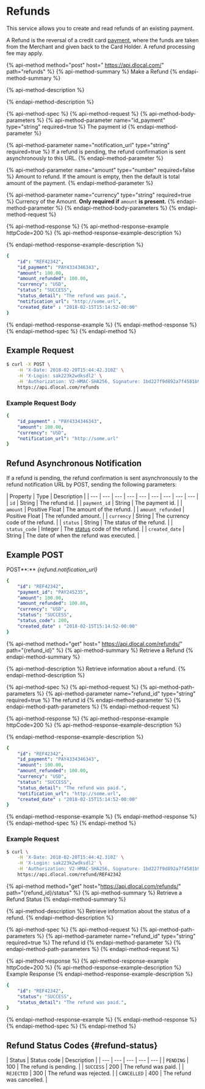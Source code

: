 # Refunds

This service allows you to create and read refunds of an existing payment.

A Refund is the reversal of a credit card [payment](https://dlocal.com/docs/?language=cURL#create-a-payment), where the funds are taken from the Merchant and given back to the Card Holder. A refund processing fee may apply.

{% api-method method="post" host=" https://api.dlocal.com/" path="refunds" %}
{% api-method-summary %}
Make a Refund
{% endapi-method-summary %}

{% api-method-description %}

{% endapi-method-description %}

{% api-method-spec %}
{% api-method-request %}
{% api-method-body-parameters %}
{% api-method-parameter name="id\_payment" type="string" required=true %}
The payment id
{% endapi-method-parameter %}

{% api-method-parameter name="notification\_url" type="string" required=true %}
If a refund is pending, the refund confirmation is sent asynchronously to this URL.
{% endapi-method-parameter %}

{% api-method-parameter name="amount" type="number" required=false %}
Amount to refund. If the amount is empty, then the default is total amount of the payment.
{% endapi-method-parameter %}

{% api-method-parameter name="currency" type="string" required=true %}
Currency of the Amount. **Only required if** `amount` **is present.**
{% endapi-method-parameter %}
{% endapi-method-body-parameters %}
{% endapi-method-request %}

{% api-method-response %}
{% api-method-response-example httpCode=200 %}
{% api-method-response-example-description %}

{% endapi-method-response-example-description %}

```yaml
{
    "id": "REF42342",
    "id_payment": "PAY4334346343",
    "amount": 100.00,
    "amount_refunded": 100.00,
    "currency": "USD",
    "status": "SUCCESS",
    "status_detail": "The refund was paid.",
    "notification_url": "http://some.url",
    "created_date" : "2018-02-15T15:14:52-00:00"
}
```
{% endapi-method-response-example %}
{% endapi-method-response %}
{% endapi-method-spec %}
{% endapi-method %}

## Example Request

```bash
$ curl -X POST \
    -H 'X-Date: 2018-02-20T15:44:42.310Z' \
    -H 'X-Login: sak223k2wdksdl2' \
    -H 'Authorization: V2-HMAC-SHA256, Signature: 1bd227f9d892a7f4581b998c21e353b1686a6bdad5940e7bb6aa596c96e0a6ec' \
    https://api.dlocal.com/refunds
```

### Example Request Body

```yaml
{
    "id_payment" : "PAY4334346343",
    "amount": 100.00,
    "currency": "USD",
    "notification_url": "http://some.url"
}
```

## Refund Asynchronous Notification

If a refund is pending, the refund confirmation is sent asynchronously to the refund notification URL by POST, sending the following parameters:

| Property | Type | Description |
| --- | --- | --- | --- | --- | --- | --- | --- | --- |
| `id` | String | The refund id. |
| `payment_id` | String | The payment id. |
| `amount` | Positive Float | The amount of the refund. |
| `amount_refunded` | Positive Float | The refunded amount. |
| `currency` | String | The currency code of the refund. |
| `status` | String | The status of the refund. |
| `status_code` | Integer | The [status](https://dlocal.com/docs/?language=cURL#refund-status) code of the refund. |
| `created_date` | String | The date of when the refund was executed. |

## Example POST

POST**:** _{refund.notification\_url}_

```yaml
{
    "id": "REF42342",
    "payment_id": "PAY245235",
    "amount": 100.00,
    "amount_refunded": 100.00,
    "currency": "USD",
    "status": "SUCCESS",
    "status_code": 200,
    "created_date" : "2018-02-15T15:14:52-00:00"
}
```

{% api-method method="get" host=" https://api.dlocal.com/refunds/" path="{refund\_id}" %}
{% api-method-summary %}
Retrieve a Refund
{% endapi-method-summary %}

{% api-method-description %}
Retrieve information about a refund.
{% endapi-method-description %}

{% api-method-spec %}
{% api-method-request %}
{% api-method-path-parameters %}
{% api-method-parameter name="refund\_id" type="string" required=true %}
The refund id
{% endapi-method-parameter %}
{% endapi-method-path-parameters %}
{% endapi-method-request %}

{% api-method-response %}
{% api-method-response-example httpCode=200 %}
{% api-method-response-example-description %}

{% endapi-method-response-example-description %}

```yaml
{
    "id": "REF42342",
    "id_payment": "PAY4334346343",
    "amount": 100.00,
    "amount_refunded": 100.00,
    "currency": "USD",
    "status": "SUCCESS",
    "status_detail": "The refund was paid.",
    "notification_url": "http://some.url",
    "created_date" : "2018-02-15T15:14:52-00:00"
}
```
{% endapi-method-response-example %}
{% endapi-method-response %}
{% endapi-method-spec %}
{% endapi-method %}

### Example Request

```bash
$ curl \
    -H 'X-Date: 2018-02-20T15:44:42.310Z' \
    -H 'X-Login: sak223k2wdksdl2' \
    -H 'Authorization: V2-HMAC-SHA256, Signature: 1bd227f9d892a7f4581b998c21e353b1686a6bdad5940e7bb6aa596c96e0a6ec' \
    https://api.dlocal.com/refund/REF42342
```

{% api-method method="get" host="https://api.dlocal.com/refunds/" path="{refund\_id}/status" %}
{% api-method-summary %}
Retrieve a Refund Status
{% endapi-method-summary %}

{% api-method-description %}
Retrieve information about the status of a refund.
{% endapi-method-description %}

{% api-method-spec %}
{% api-method-request %}
{% api-method-path-parameters %}
{% api-method-parameter name="refund\_id" type="string" required=true %}
The refund id
{% endapi-method-parameter %}
{% endapi-method-path-parameters %}
{% endapi-method-request %}

{% api-method-response %}
{% api-method-response-example httpCode=200 %}
{% api-method-response-example-description %}
Example Response
{% endapi-method-response-example-description %}

```yaml
{
    "id": "REF42342",
    "status": "SUCCESS",
    "status_detail": "The refund was paid.",
}
```
{% endapi-method-response-example %}
{% endapi-method-response %}
{% endapi-method-spec %}
{% endapi-method %}

## Refund Status Codes {#refund-status}

| Status | Status code | Description |
| --- | --- | --- | --- | --- |
| `PENDING` | 100 | The refund is pending. |
| `SUCCESS` | 200 | The refund was paid. |
| `REJECTED` | 300 | The refund was rejected. |
| `CANCELLED` | 400 | The refund was cancelled. |

